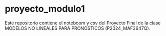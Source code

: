 # proyecto_modulo1
Este repositorio contiene el noteboom y csv del Proyecto Final de la clase MODELOS NO LINEALES PARA PRONOSTICOS (P2024_MAF3647Q).
